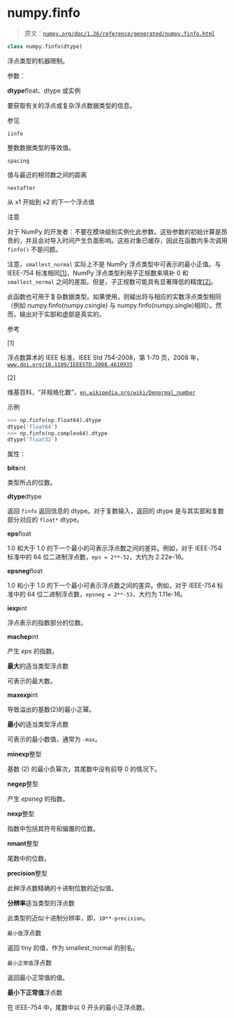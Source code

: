 # numpy.finfo

> 原文：[`numpy.org/doc/1.26/reference/generated/numpy.finfo.html`](https://numpy.org/doc/1.26/reference/generated/numpy.finfo.html)

```py
class numpy.finfo(dtype)
```

浮点类型的机器限制。

参数：

**dtype**float、dtype 或实例

要获取有关的浮点或复杂浮点数据类型的信息。

参见

`iinfo`

整数数据类型的等效值。

`spacing`

值与最近的相邻数之间的距离

`nextafter`

从 x1 开始到 x2 的下一个浮点值

注意

对于 NumPy 的开发者：不要在模块级别实例化此参数。这些参数的初始计算是昂贵的，并且会对导入时间产生负面影响。这些对象已缓存，因此在函数内多次调用 `finfo()` 不是问题。

注意，`smallest_normal` 实际上不是 NumPy 浮点类型中可表示的最小正值。与 IEEE-754 标准相同[[1]](#r2ee89c7f792a-1)，NumPy 浮点类型利用子正规数来填补 0 和 `smallest_normal` 之间的差距。但是，子正规数可能具有显著降低的精度[[2]](#r2ee89c7f792a-2)。

此函数也可用于复杂数据类型。如果使用，则输出将与相应的实数浮点类型相同（例如 numpy.finfo(numpy.csingle) 与 numpy.finfo(numpy.single)相同）。然而，输出对于实部和虚部是真实的。

参考

[1]

浮点数算术的 IEEE 标准，IEEE Std 754-2008，第 1-70 页，2008 年，[`www.doi.org/10.1109/IEEESTD.2008.4610935`](https://www.doi.org/10.1109/IEEESTD.2008.4610935)

[2]

维基百科，“非规格化数”，[`en.wikipedia.org/wiki/Denormal_number`](https://en.wikipedia.org/wiki/Denormal_number)

示例

```py
>>> np.finfo(np.float64).dtype
dtype('float64')
>>> np.finfo(np.complex64).dtype
dtype('float32') 
```

属性：

**bits**int

类型所占的位数。

**dtype**dtype

返回 `finfo` 返回信息的 dtype。对于复数输入，返回的 dtype 是与其实部和复数部分对应的 `float*` dtype。

**eps**float

1.0 和大于 1.0 的下一个最小的可表示浮点数之间的差异。例如，对于 IEEE-754 标准中的 64 位二进制浮点数，`eps = 2**-52`，大约为 2.22e-16。

**epsneg**float

1.0 和小于 1.0 的下一个最小可表示浮点数之间的差异。例如，对于 IEEE-754 标准中的 64 位二进制浮点数，`epsneg = 2**-53`，大约为 1.11e-16。

**iexp**int

浮点表示的指数部分的位数。

**machep**int

产生 *eps* 的指数。

**最大**的适当类型浮点数

可表示的最大数。

**maxexp**int

导致溢出的基数(2)的最小正幂。

**最小**的适当类型浮点数

可表示的最小数值，通常为 `-max`。

**minexp**整型

基数 (2) 的最小负幂次，其尾数中没有前导 0 的情况下。

**negep**整型

产生 *epsneg* 的指数。

**nexp**整型

指数中包括其符号和偏置的位数。

**nmant**整型

尾数中的位数。

**precision**整型

此种浮点数精确的十进制位数的近似值。

**分辨率**适当类型的浮点数

此类型的近似十进制分辨率，即，`10**-precision`。

`最小值`浮点数

返回 tiny 的值，作为 smallest_normal 的别名。

`最小正常值`浮点数

返回最小正常值的值。

**最小下正常值**浮点数

在 IEEE-754 中，尾数中以 0 开头的最小正浮点数。
